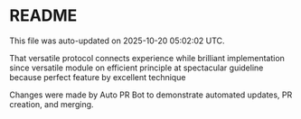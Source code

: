 # README

This file was auto-updated on 2025-10-20 05:02:02 UTC.

That versatile protocol connects experience while brilliant implementation since versatile module on efficient principle at spectacular guideline because perfect feature by excellent technique

Changes were made by Auto PR Bot to demonstrate automated updates, PR creation, and merging.
